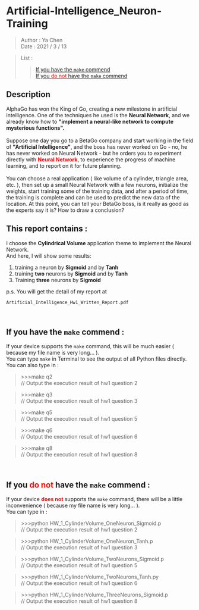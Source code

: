 # Artificial-Intelligence_Neuron-Training

> Author : Ya Chen <br>
> Date : 2021 / 3 / 13

> List : <br>
>
> > [If you have the `make` commend](https://github.com/Lyc1103/Artificial-Intelligence_Neuron-Training#if-you-have-the-make-commend-) <br> [If you <font color = "red">do not</font> have the `make` commend](https://github.com/Lyc1103/Artificial-Intelligence_Neuron-Training#if-you-do-not-have-the-make-commend-)

## Description

AlphaGo has won the King of Go, creating a new milestone in artificial intelligence. One of the techniques he used is the <b>Neural Network</b>, and we already know how to <b>"implement a neural-like network to compute mysterious functions".</b><br>
<br>
Suppose one day you go to a BetaGo company and start working in the field of <b>"Artificial Intelligence"</b>, and the boss has never worked on Go - no, he has never worked on Neural Network - but he orders you to experiment directly with <b><font color = "red">Neural Network</font></b>, to experience the progress of machine learning, and to report on it for future planning.<br>
<br>
You can choose a real application ( like volume of a cylinder, triangle area, etc. ), then set up a small Neural Network with a few neurons, initialize the weights, start training some of the training data, and after a period of time, the training is complete and can be used to predict the new data of the location. At this point, you can tell your BetaGo boss, is it really as good as the experts say it is? How to draw a conclusion?

## This report contains :

I choose the <b>Cylindrical Volume</b> application theme to implement the Neural Network.<br>
And here, I will show some results:

1. training a neuron by <b>Sigmoid</b> and by <b>Tanh</b>
2. training <b>two</b> neurons by <b>Sigmoid</b> and by <b>Tanh</b>
3. Training <b>three</b> neurons by <b>Sigmoid</b>

p.s. You will get the detail of my report at <br>

```
Artificial_Intelligence_Hw1_Written_Report.pdf
```

<br>

## If you have the `make` commend :

If your device supports the `make` command, this will be much easier ( because my file name is very long... ).<br>
You can type `make` in Terminal to see the output of all Python files directly.<br>
You can also type in :<br>

> <p>>>>make q2 <br>
> // Output the execution result of hw1 question 2 </p>

> <p>>>>make q3 <br>
> // Output the execution result of hw1 question 3 </p>

> <p>>>>make q5 <br>
> // Output the execution result of hw1 question 5 </p>

> <p>>>>make q6 <br>
> // Output the execution result of hw1 question 6 </p>

> <p>>>>make q8 <br>
> // Output the execution result of hw1 question 8 </p>

<br>

## If you <font color = "red">do not</font> have the `make` commend :

If your device <b><font color = "red">does not</font></b> supports the `make` command, there will be a little inconvenience ( because my file name is very long... ).<br>
You can type in :<br>

> <p>>>>python HW_1_CylinderVolume_OneNeuron_Sigmoid.p <br>
> // Output the execution result of hw1 question 2 </p>

> <p>>>>python HW_1_CylinderVolume_OneNeuron_Tanh.p  <br>
> // Output the execution result of hw1 question 3 </p>

> <p>>>>python HW_1_CylinderVolume_TwoNeurons_Sigmoid.p <br>
> // Output the execution result of hw1 question 5 </p>

> <p>>>>python HW_1_CylinderVolume_TwoNeurons_Tanh.py <br>
> // Output the execution result of hw1 question 6 </p>

> <p>>>>python HW_1_CylinderVolume_ThreeNeurons_Sigmoid.p <br>
> // Output the execution result of hw1 question 8 </p>

